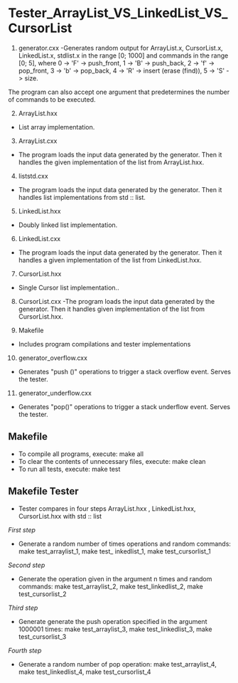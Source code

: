 # Tester_ArrayList_VS_LinkedList_VS_CursorList

1) generator.cxx
-Generates random output for ArrayList.x, CursorList.x, LinkedList.x, stdlist.x  in the range  [0; 1000] and commands in the range [0; 5],
where 0 -> 'F' -> push_front, 1 -> 'B' -> push_back, 2 -> 'f' -> pop_front, 3 -> 'b' -> pop_back, 4 -> 'R' -> insert (erase (find)), 5 -> 'S' -> size.

The program can also accept one argument that predetermines the number of commands to be executed.

2) ArrayList.hxx
- List array implementation.

3) ArrayList.cxx
- The program loads the input data generated by the generator. Then it handles the given implementation of the list from ArrayList.hxx.

4) liststd.cxx
- The program loads the input data generated by the generator. Then it handles list implementations from std :: list.

5) LinkedList.hxx
- Doubly linked list implementation.

6) LinkedList.cxx
- The program loads the input data generated by the generator. Then it handles a given implementation of the list from LinkedList.hxx.

7) CursorList.hxx
- Single Cursor list implementation..

8) CursorList.cxx
-The program loads the input data generated by the generator. Then it handles given implementation of the list from CursorList.hxx.

9) Makefile
- Includes program compilations and tester implementations

10) generator_overflow.cxx
- Generates "push ()" operations to trigger a stack overflow event. Serves the tester. 

11) generator_underflow.cxx
- Generates "pop()" operations to trigger a stack underflow event. Serves the tester.

## Makefile ##
- To compile all programs, execute:
 make all
- To clear the contents of unnecessary files, execute:
make clean
- To run all tests, execute: 
make test

## Makefile Tester ##

- Tester compares in four steps ArrayList.hxx , LinkedList.hxx, CursorList.hxx with std :: list

*First step*
- Generate a random number of times operations and random commands:
 make test_arraylist_1,
 make test_ inkedlist_1,
 make test_cursorlist_1

*Second step*
- Generate the operation given in the argument n times and random commands:
 make test_arraylist_2,
 make test_linkedlist_2,
 make test_cursorlist_2

*Third step*
- Generate generate the push operation specified in the argument 1000001 times:
 make test_arraylist_3,
 make test_linkedlist_3,
 make test_cursorlist_3

*Fourth step*
- Generate a random number of pop operation:
 make test_arraylist_4,
 make test_linkedlist_4,
 make test_cursorlist_4
